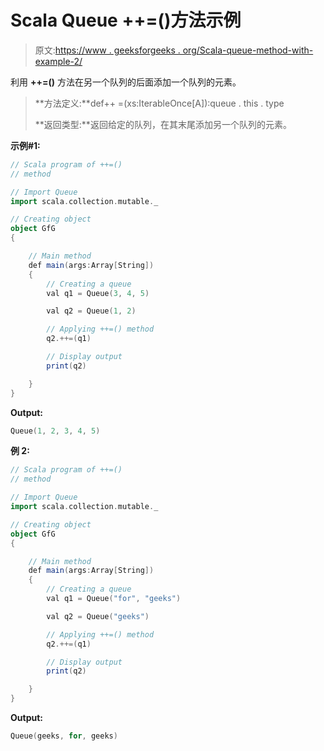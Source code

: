 # Scala Queue ++=()方法示例

> 原文:[https://www . geeksforgeeks . org/Scala-queue-method-with-example-2/](https://www.geeksforgeeks.org/scala-queue-method-with-example-2/)

利用 **++=()** 方法在另一个队列的后面添加一个队列的元素。

> **方法定义:**def++ =(xs:IterableOnce[A]):queue . this . type
> 
> **返回类型:**返回给定的队列，在其末尾添加另一个队列的元素。

**示例#1:**

```scala
// Scala program of ++=() 
// method 

// Import Queue  
import scala.collection.mutable._

// Creating object 
object GfG 
{ 

    // Main method 
    def main(args:Array[String]) 
    { 
        // Creating a queue 
        val q1 = Queue(3, 4, 5) 

        val q2 = Queue(1, 2) 

        // Applying ++=() method 
        q2.++=(q1) 

        // Display output
        print(q2)   

    } 
} 
```

**Output:**

```scala
Queue(1, 2, 3, 4, 5)

```

**例 2:**

```scala
// Scala program of ++=() 
// method 

// Import Queue  
import scala.collection.mutable._

// Creating object 
object GfG 
{ 

    // Main method 
    def main(args:Array[String]) 
    { 
        // Creating a queue 
        val q1 = Queue("for", "geeks") 

        val q2 = Queue("geeks") 

        // Applying ++=() method 
        q2.++=(q1) 

        // Display output
        print(q2)   

    } 
} 
```

**Output:**

```scala
Queue(geeks, for, geeks)

```